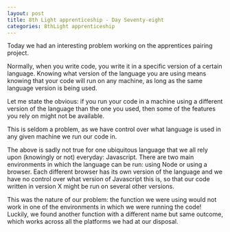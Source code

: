 ```yaml
---
layout: post
title: 8th Light apprenticeship - Day Seventy-eight
categories: 8thLight apprenticeship
---
```


Today we had an interesting problem working on the apprentices pairing project.

Normally, when you write code, you write it in a specific version of a certain
language. Knowing what version of the language you are using means knowing that
your code will run on any machine, as long as the same language version is being used.

Let me state the obvious: if you run your code in a machine using a different version
of the language than the one you used, then some of the features you rely on might
not be available.

This is seldom a problem, as we have control over what language
is used in any given machine we run our code in.

The above is sadly not true for one ubiquitous language that we all rely upon
(knowingly or not) everyday: Javascript. There are two main environments in which
the language can be run: using Node or using a browser. Each different browser
has its own version of the language and we have no control over what version of
Javascript this is, so that our code written in version X might be run on several
other versions.

This was the nature of our problem: the function we were using would not work in
one of the environments in which we were running the code! Luckily, we found another
function with a different name but same outcome, which works across all the platforms
we had at our disposal.
